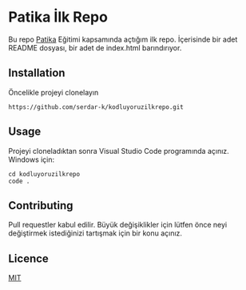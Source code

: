 # **Patika İlk Repo**
Bu repo [Patika](https://app.patika.dev/) Eğitimi kapsamında açtığım ilk repo. İçerisinde bir adet README dosyası, bir adet de index.html barındırıyor.

[](https://raw.githubusercontent.com/serdar-k/kodluyoruzilkrepo/main/Ekran%20Al%C4%B1nt%C4%B1s%C4%B1.JPG)
## **Installation**
Öncelikle projeyi clonelayın
```
https://github.com/serdar-k/kodluyoruzilkrepo.git
```
## **Usage**
Projeyi cloneladıktan sonra Visual Studio Code programında açınız.
Windows için:
```
cd kodluyoruzilkrepo
code .
```
## **Contributing**
Pull requestler kabul edilir. Büyük değişiklikler için lütfen önce neyi değiştirmek istediğinizi tartışmak için bir konu açınız.
## **Licence**
[MIT](https://github.com/serdar-k/kodluyoruzilkrepo/blob/main/LICENSE)